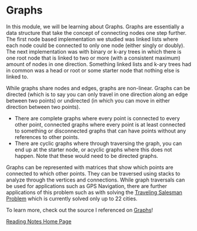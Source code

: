 # Graphs

In this module, we will be learning about Graphs. Graphs are essentially a data structure that take the concept of connecting nodes one step further. The first node based implementation we studied was linked lists where each node could be connected to only one node (either singly or doubly). The next implementation was with binary or k-ary trees in which there is one root node that is linked to two or more (with a consistent maximum) amount of nodes in one direction. Something linked lists and k-ary trees had in common was a head or root or some starter node that nothing else is linked to. 

While graphs share nodes and edges, graphs are non-linear. Graphs can be directed (which is to say you can only travel in one direction along an edge between two points) or undirected (in which you can move in either direction between two points).

- There are complete graphs where every point is connected to every other point, connected graphs where every point is at least connected to something or disconnected graphs that can have points without any references to other points. 
- There are cyclic graphs where through traversing the graph, you can end up at the starter node, or acyclic graphs where this does not happen. Note that these would need to be directed graphs.

Graphs can be represented with matrices that show which points are connected to which other points. They can be traversed using stacks to analyze through the vertices and connections. While graph traversals can be used for applications such as GPS Navigation, there are further applications of this problem such as with solving the [Traveling Salesman Problem](https://towardsdatascience.com/how-to-solve-the-traveling-salesman-problem-a-comparative-analysis-39056a916c9f) which is currently solved only up to 22 cities. 

To learn more, check out the source I referenced on [Graphs](https://codefellows.github.io/common_curriculum/data_structures_and_algorithms/Code_401/class-35/resources/graphs.html)!

[Reading Notes Home Page](README.md)